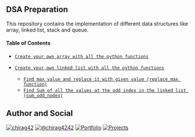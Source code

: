 ## DSA Preparation

This repository contains the implementation of different data structures like array, linked list, stack and queue. 

#### Table of Contents

- [`Create your own array with all the python functions`](./my_list.py) 

- [`Create your own linked list with all the python functions`](./linked_list.py)
  - [`Find max value and replace it with given value (replace_max function)`](./linked_list.py#L133)
  - [`Find Sum of all the values at the odd index in the linked list (sum_odd_nodes)`](./linked_list.py#L145)

## Author and Social

[![chirag42](https://img.shields.io/badge/LinkedIn-0A66C2.svg?style=flat-square&logo=LinkedIn&logoColor=white)](https://www.linkedin.com/in/chirag42/) 
[![@chirag4242](https://img.shields.io/badge/GitHub-181717.svg?style=flat-square&logo=GitHub&logoColor=white)](https://www.github.com/chirag4242)
[![Portfolio](https://img.shields.io/badge/Portfolio-%23000000.svg?style=flat-square&logo=firefox&logoColor=#FF7139)](https://cio-app.herokuapp.com/)
[![Projects](https://img.shields.io/badge/Projects%20Site-4285F4?style=flat-square&logo=GoogleChrome&logoColor=white)](https://sites.google.com/view/chiragpatil/home)
